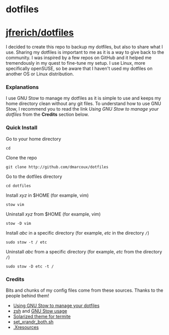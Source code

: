 # dotfiles

# <a href="https://github.com/jfrerich/dotfiles">jfrerich/dotfiles</a>

I decided to create this repo to backup my dotfiles, but also to share what I
use. Sharing my dotfiles is important to me as it is a way to give back to the
community. I was inspired by a few repos on GitHub and it helped me tremendously
in my quest to fine-tune my setup. I use Linux, more specifically openSUSE, so
be aware that I haven't used my dotfiles on another OS or Linux distribution.

### Explanations

I use GNU Stow to manage my dotfiles as it is simple to use and keeps my home
directory clean without any git files. To understand how to use GNU Stow, I
recommend you to read the link *Using GNU Stow to manage your dotfiles* from the
**Credits** section below.

### Quick Install

Go to your home directory

`cd`

Clone the repo

`git clone http://github.com/dmarcoux/dotfiles`

Go to the dotfiles directory

`cd dotfiles`

Install *xyz* in $HOME (for example, vim)

`stow vim`

Uninstall *xyz* from $HOME (for example, vim)

`stow -D vim`

Install *abc* in a specific directory (for example, *etc* in the directory `/`)

`sudo stow -t / etc`

Uninstall *abc* from a specific directory (for example, *etc* from the directory
`/`)

`sudo stow -D etc -t /`

### Credits

Bits and chunks of my config files come from these sources. Thanks to the people
behind them!

- [Using GNU Stow to manage your
  dotfiles](http://brandon.invergo.net/news/2012-05-26-using-gnu-stow-to-manage-your-dotfiles.html)
- [zsh](https://github.com/xero/dotfiles) and [GNU Stow
  usage](https://github.com/xero/dotfiles/issues/6)
- [Solarized theme for
  termite](https://github.com/alpha-omega/termite-colors-solarized)
- [set_xrandr_both.sh](https://github.com/j-san/i3-config/blob/master/configure-xrandr.sh)
- [.Xresources](https://www.reddit.com/r/archlinux/comments/40w3ld/why_is_font_rendering_so_crap_by_default/cyxlida)



